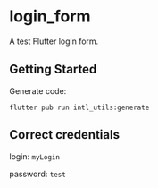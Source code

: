 # login_form

A test Flutter login form.

## Getting Started

Generate code:

```
flutter pub run intl_utils:generate
```

## Correct credentials

login: `myLogin`

password: `test`
